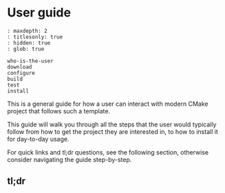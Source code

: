 # User guide

```{toctree}
: maxdepth: 2
: titlesonly: true
: hidden: true
: glob: true

who-is-the-user
download
configure
build
test
install
```

This is a general guide for how a user can interact with modern CMake project
that follows such a template.

This guide will walk you through all the steps that the user would typically
follow from how to get the project they are interested in, to how to install it
for day-to-day usage.

For quick links and tl;dr questions, see the following section, otherwise
consider navigating the guide step-by-step.

## tl;dr
